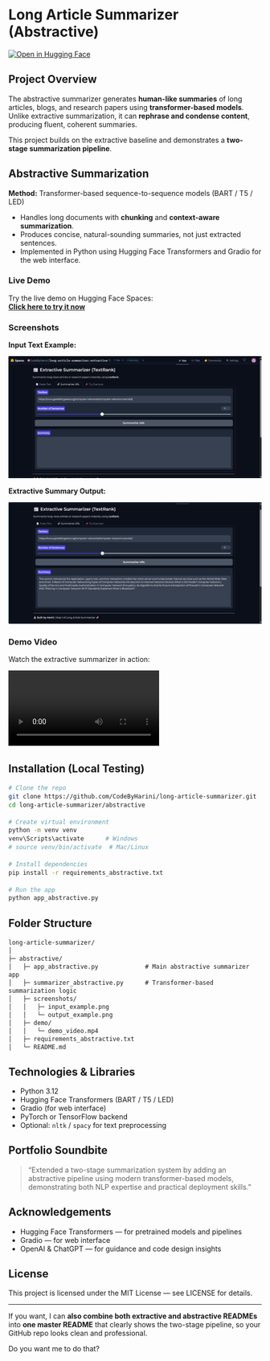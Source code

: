 # Long Article Summarizer (Abstractive)
[![Open in Hugging Face](https://img.shields.io/badge/Hugging%20Face-Try%20Demo-blue)](https://huggingface.co/spaces/CodeByHarini/long-article-summarizer-abstractive)

## Project Overview

The abstractive summarizer generates **human-like summaries** of long articles, blogs, and research papers using **transformer-based models**. Unlike extractive summarization, it can **rephrase and condense content**, producing fluent, coherent summaries.

This project builds on the extractive baseline and demonstrates a **two-stage summarization pipeline**.

## Abstractive Summarization

**Method:** Transformer-based sequence-to-sequence models (BART / T5 / LED)

* Handles long documents with **chunking** and **context-aware summarization**.
* Produces concise, natural-sounding summaries, not just extracted sentences.
* Implemented in Python using Hugging Face Transformers and Gradio for the web interface.

### **Live Demo**

Try the live demo on Hugging Face Spaces:  
[**Click here to try it now**](https://huggingface.co/spaces/CodeByHarini/long-article-summarizer-abstractive)


### **Screenshots**

**Input Text Example:**

![Input Screenshot](https://github.com/CodeByHarini/long-article-summarizer/blob/3baf91faddcb9dfca242870d835b64cb2df51641/Input%20Extractive.jpg)

**Extractive Summary Output:**

![Output Screenshot](https://github.com/CodeByHarini/long-article-summarizer/blob/af6e5925821f241b601bcf92647c53e851339b70/Output%20Extractive.jpg)

### **Demo Video**

Watch the extractive summarizer in action:

![Demo Video](https://github.com/CodeByHarini/long-article-summarizer/blob/e826f1628f71fc79eb98ba1acbe3f83e64dd8c13/Demo%20Video.mp4)



## Installation (Local Testing)

```bash
# Clone the repo
git clone https://github.com/CodeByHarini/long-article-summarizer.git
cd long-article-summarizer/abstractive

# Create virtual environment
python -m venv venv
venv\Scripts\activate      # Windows
# source venv/bin/activate  # Mac/Linux

# Install dependencies
pip install -r requirements_abstractive.txt

# Run the app
python app_abstractive.py
```

## Folder Structure

```
long-article-summarizer/
│
├─ abstractive/
│   ├─ app_abstractive.py             # Main abstractive summarizer app
│   ├─ summarizer_abstractive.py      # Transformer-based summarization logic
│   ├─ screenshots/
│   │   ├─ input_example.png
│   │   └─ output_example.png
│   ├─ demo/
│   │   └─ demo_video.mp4
│   ├─ requirements_abstractive.txt
│   └─ README.md
```

## Technologies & Libraries

* Python 3.12
* Hugging Face Transformers (BART / T5 / LED)
* Gradio (for web interface)
* PyTorch or TensorFlow backend
* Optional: `nltk` / `spacy` for text preprocessing

## Portfolio Soundbite

> “Extended a two-stage summarization system by adding an abstractive pipeline using modern transformer-based models, demonstrating both NLP expertise and practical deployment skills.”

## Acknowledgements

* Hugging Face Transformers — for pretrained models and pipelines
* Gradio — for web interface
* OpenAI & ChatGPT — for guidance and code design insights

## License

This project is licensed under the MIT License — see LICENSE for details.

---

If you want, I can **also combine both extractive and abstractive READMEs** into **one master README** that clearly shows the two-stage pipeline, so your GitHub repo looks clean and professional.

Do you want me to do that?
